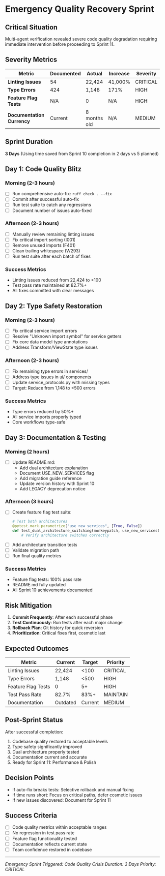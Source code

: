 # Emergency Quality Recovery Sprint

## Critical Situation
Multi-agent verification revealed severe code quality degradation requiring immediate intervention before proceeding to Sprint 11.

## Severity Metrics
| Metric | Documented | Actual | Increase | Severity |
|--------|------------|--------|----------|----------|
| **Linting Issues** | 54 | 22,424 | 41,000% | CRITICAL |
| **Type Errors** | 424 | 1,148 | 171% | HIGH |
| **Feature Flag Tests** | N/A | 0 | N/A | HIGH |
| **Documentation Currency** | Current | 8 months old | N/A | MEDIUM |

## Sprint Duration
**3 Days** (Using time saved from Sprint 10 completion in 2 days vs 5 planned)

## Day 1: Code Quality Blitz
### Morning (2-3 hours)
- [ ] Run comprehensive auto-fix: `ruff check . --fix`
- [ ] Commit after successful auto-fix
- [ ] Run test suite to catch any regressions
- [ ] Document number of issues auto-fixed

### Afternoon (2-3 hours)
- [ ] Manually review remaining linting issues
- [ ] Fix critical import sorting (I001)
- [ ] Remove unused imports (F401)
- [ ] Clean trailing whitespace (W293)
- [ ] Run test suite after each batch of fixes

### Success Metrics
- Linting issues reduced from 22,424 to <100
- Test pass rate maintained at 82.7%+
- All fixes committed with clear messages

## Day 2: Type Safety Restoration
### Morning (2-3 hours)
- [ ] Fix critical service import errors
- [ ] Resolve "Unknown import symbol" for service getters
- [ ] Fix core data model type annotations
- [ ] Address Transform/ViewState type issues

### Afternoon (2-3 hours)
- [ ] Fix remaining type errors in services/
- [ ] Address type issues in ui/ components
- [ ] Update service_protocols.py with missing types
- [ ] Target: Reduce from 1,148 to <500 errors

### Success Metrics
- Type errors reduced by 50%+
- All service imports properly typed
- Core workflows type-safe

## Day 3: Documentation & Testing
### Morning (2 hours)
- [ ] Update README.md:
  - Add dual architecture explanation
  - Document USE_NEW_SERVICES flag
  - Add migration guide reference
  - Update version history with Sprint 10
  - Add LEGACY deprecation notice

### Afternoon (3 hours)
- [ ] Create feature flag test suite:
  ```python
  # Test both architectures
  @pytest.mark.parametrize("use_new_services", [True, False])
  def test_dual_architecture_switching(monkeypatch, use_new_services):
      # Verify architecture switches correctly
  ```
- [ ] Add architecture transition tests
- [ ] Validate migration path
- [ ] Run final quality metrics

### Success Metrics
- Feature flag tests: 100% pass rate
- README.md fully updated
- All Sprint 10 achievements documented

## Risk Mitigation
1. **Commit Frequently**: After each successful phase
2. **Test Continuously**: Run tests after each major change
3. **Rollback Plan**: Git history for quick reversion
4. **Prioritization**: Critical fixes first, cosmetic last

## Expected Outcomes
| Metric | Current | Target | Priority |
|--------|---------|---------|----------|
| Linting Issues | 22,424 | <100 | CRITICAL |
| Type Errors | 1,148 | <500 | HIGH |
| Feature Flag Tests | 0 | 5+ | HIGH |
| Test Pass Rate | 82.7% | 83%+ | MAINTAIN |
| Documentation | Outdated | Current | MEDIUM |

## Post-Sprint Status
After successful completion:
1. Codebase quality restored to acceptable levels
2. Type safety significantly improved
3. Dual architecture properly tested
4. Documentation current and accurate
5. Ready for Sprint 11: Performance & Polish

## Decision Points
- If auto-fix breaks tests: Selective rollback and manual fixing
- If time runs short: Focus on critical paths, defer cosmetic issues
- If new issues discovered: Document for Sprint 11

## Success Criteria
- [ ] Code quality metrics within acceptable ranges
- [ ] No regression in test pass rate
- [ ] Feature flag functionality tested
- [ ] Documentation reflects current state
- [ ] Team confidence restored in codebase

---
*Emergency Sprint Triggered: Code Quality Crisis*
*Duration: 3 Days*
*Priority: CRITICAL*